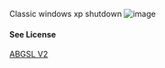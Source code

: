 Classic windows xp shutdown
![image](https://github.com/https433/xpshutdown/assets/101961638/d1823b49-c61f-4233-81b6-6a509d97ac04)

<h4>See License</h4>
<a href="ABGSL V2.md">ABGSL V2</a>
